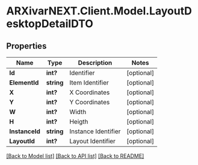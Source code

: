 # ARXivarNEXT.Client.Model.LayoutDesktopDetailDTO
## Properties

Name | Type | Description | Notes
------------ | ------------- | ------------- | -------------
**Id** | **int?** | Identifier | [optional] 
**ElementId** | **string** | Item Identifier | [optional] 
**X** | **int?** | X Coordinates | [optional] 
**Y** | **int?** | Y Coordinates | [optional] 
**W** | **int?** | Width | [optional] 
**H** | **int?** | Heigth | [optional] 
**InstanceId** | **string** | Instance Identifier | [optional] 
**LayoutId** | **int?** | Layout Identifier | [optional] 

[[Back to Model list]](../README.md#documentation-for-models) [[Back to API list]](../README.md#documentation-for-api-endpoints) [[Back to README]](../README.md)


